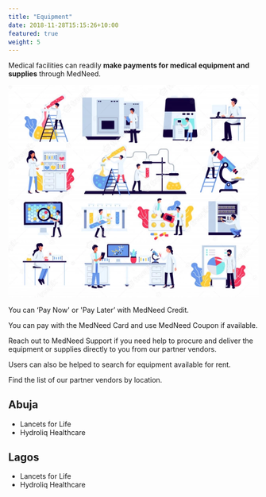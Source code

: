 ```yaml
---
title: "Equipment"
date: 2018-11-28T15:15:26+10:00
featured: true
weight: 5
---
```


Medical facilities can readily **make payments for medical equipment and supplies** through MedNeed. 

![Medical Equipment](/images/illustrations/med-equipment.webp)

You can ‘Pay Now' or 'Pay Later’ with MedNeed Credit. 

You can pay with the MedNeed Card and use MedNeed Coupon if available.

Reach out to MedNeed Support if you need help to procure and deliver the equipment or supplies directly to you from our partner vendors.

Users can also be helped to search for equipment available for rent. 

Find the list of our partner vendors by location.

## Abuja

- Lancets for Life
- Hydroliq Healthcare


## Lagos

- Lancets for Life
- Hydroliq Healthcare